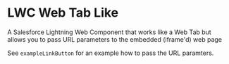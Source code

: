 # LWC Web Tab Like

A Salesforce Lightning Web Component that works like a Web Tab but allows you to pass URL parameters to the embedded (iframe'd) web page

See `exampleLinkButton` for an example how to pass the URL paramters.